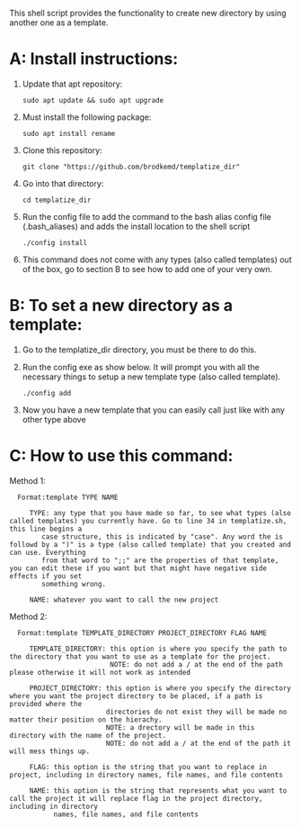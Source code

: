 This shell script provides the functionality to create new directory by using another one as a template.

#  A: Install instructions:
   
   1) Update that apt repository:
   
      `sudo apt update && sudo apt upgrade`

   2) Must install the following package:
      
      `sudo apt install rename`

   3) Clone this repository:
   
      `git clone "https://github.com/brodkemd/templatize_dir"`
      
   4) Go into that directory:
      
      `cd templatize_dir`

   4) Run the config file to add the command to the bash alias config file (.bash_aliases) and adds the install location to the shell script
      
      `./config install`
      
   5) This command does not come with any types (also called templates) out of the box, go to section B to see how to add one of your very own.


# B: To set a new directory as a template:

   1) Go to the templatize_dir directory, you must be there to do this.
   
   2) Run the config exe as show below. It will prompt you with all the necessary things to setup a new template type (also called template). 
      
      `./config add`
   
   3) Now you have a new template that you can easily call just like with any other type above


# C: How to use this command:
   
   Method 1:
      
      Format:template TYPE NAME

         TYPE: any type that you have made so far, to see what types (also called templates) you currently have. Go to line 34 in templatize.sh, this line begins a 
            case structure, this is indicated by "case". Any word the is followd by a ")" is a type (also called template) that you created and can use. Everything 
            from that word to ";;" are the properties of that template, you can edit these if you want but that might have negative side effects if you set 
            something wrong.

         NAME: whatever you want to call the new project
         
      

   Method 2:
      
      Format:template TEMPLATE_DIRECTORY PROJECT_DIRECTORY FLAG NAME

         TEMPLATE_DIRECTORY: this option is where you specify the path to the directory that you want to use as a template for the project.
                             NOTE: do not add a / at the end of the path please otherwise it will not work as intended

         PROJECT_DIRECTORY: this option is where you specify the directory where you want the project directory to be placed, if a path is provided where the
                            directories do not exist they will be made no matter their position on the hierachy.
                            NOTE: a drectory will be made in this directory with the name of the project.
                            NOTE: do not add a / at the end of the path it will mess things up.

         FLAG: this option is the string that you want to replace in project, including in directory names, file names, and file contents

         NAME: this option is the string that represents what you want to call the project it will replace flag in the project directory, including in directory 
               names, file names, and file contents 
